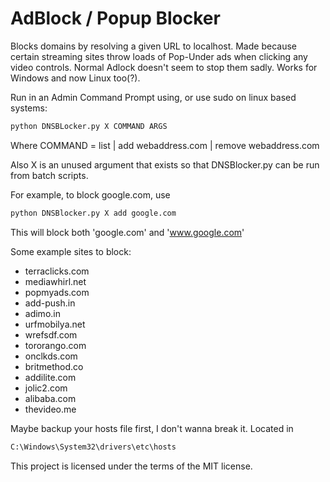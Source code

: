 # AdBlock / Popup Blocker

Blocks domains by resolving a given URL to localhost. Made because certain streaming sites throw loads of Pop-Under ads when clicking any video controls. Normal Adlock doesn't seem to stop them sadly. Works for Windows and now Linux too(?).

Run in an Admin Command Prompt using, or use sudo on linux based systems:
```sh
python DNSBLocker.py X COMMAND ARGS
```
Where COMMAND = list | add webaddress.com | remove webaddress.com

Also X is an unused argument that exists so that DNSBlocker.py can be run from batch scripts.

For example, to block google.com, use
```sh
python DNSBlocker.py X add google.com
```
This will block both 'google.com' and 'www.google.com'

Some example sites to block:
- terraclicks.com
- mediawhirl.net
- popmyads.com
- add-push.in
- adimo.in
- urfmobilya.net
- wrefsdf.com
- tororango.com
- onclkds.com
- britmethod.co
- addilite.com
- jolic2.com
- alibaba.com
- thevideo.me


Maybe backup your hosts file first, I don't wanna break it. Located in
```sh
C:\Windows\System32\drivers\etc\hosts
```
This project is licensed under the terms of the MIT license.
